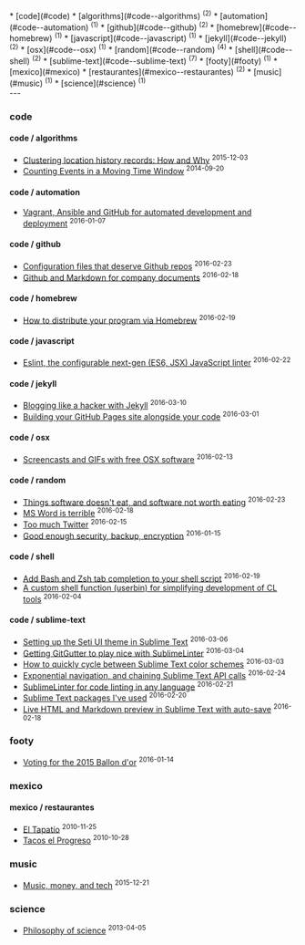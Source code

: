 <section id="categories" markdown="1">
* [code](#code) 
    * [algorithms](#code--algorithms) <sup>(2)</sup>
    * [automation](#code--automation) <sup>(1)</sup>
    * [github](#code--github) <sup>(2)</sup>
    * [homebrew](#code--homebrew) <sup>(1)</sup>
    * [javascript](#code--javascript) <sup>(1)</sup>
    * [jekyll](#code--jekyll) <sup>(2)</sup>
    * [osx](#code--osx) <sup>(1)</sup>
    * [random](#code--random) <sup>(4)</sup>
    * [shell](#code--shell) <sup>(2)</sup>
    * [sublime-text](#code--sublime-text) <sup>(7)</sup>
* [footy](#footy) <sup>(1)</sup>
* [mexico](#mexico) 
    * [restaurantes](#mexico--restaurantes) <sup>(2)</sup>
* [music](#music) <sup>(1)</sup>
* [science](#science) <sup>(1)</sup>

</section>
---
<section id="links" markdown="1">

### code

#### code / algorithms
* [Clustering location history records: How and Why](../post/clustering-location-history-records) <sup>2015-12-03</sup>
* [Counting Events in a Moving Time Window](../post/counting-events-in-a-moving-window) <sup>2014-09-20</sup>

#### code / automation
* [Vagrant, Ansible and GitHub for automated development and deployment](../post/automating-development-deployment) <sup>2016-01-07</sup>

#### code / github
* [Configuration files that deserve Github repos](../post/config-in-github) <sup>2016-02-23</sup>
* [Github and Markdown for company documents](../post/markdown-for-company-docs) <sup>2016-02-18</sup>

#### code / homebrew
* [How to distribute your program via Homebrew](../post/distribute-program-via-homebrew) <sup>2016-02-19</sup>

#### code / javascript
* [Eslint, the configurable next-gen (ES6, JSX) JavaScript linter](../post/eslint) <sup>2016-02-22</sup>

#### code / jekyll
* [Blogging like a hacker with Jekyll](../post/blogging-for-hackers) <sup>2016-03-10</sup>
* [Building your GitHub Pages site alongside your code](../post/site-alongside-code) <sup>2016-03-01</sup>

#### code / osx
* [Screencasts and GIFs with free OSX software](../post/osx-screencast-gif) <sup>2016-02-13</sup>

#### code / random
* [Things software doesn't eat, and software not worth eating](../post/software-eating-the-world) <sup>2016-02-23</sup>
* [MS Word is terrible](../post/ms-word-is-terrible) <sup>2016-02-18</sup>
* [Too much Twitter](../post/too-much-twitter) <sup>2016-02-15</sup>
* [Good enough security, backup, encryption](../post/good-enough-security) <sup>2016-01-15</sup>

#### code / shell
* [Add Bash and Zsh tab completion to your shell script](../post/enabling-tab-completion) <sup>2016-02-19</sup>
* [A custom shell function (userbin) for simplifying development of CL tools](../post/userbin) <sup>2016-02-04</sup>

#### code / sublime-text
* [Setting up the Seti UI theme in Sublime Text](../post/seti-ui) <sup>2016-03-06</sup>
* [Getting GitGutter to play nice with SublimeLinter](../post/git-gutter) <sup>2016-03-04</sup>
* [How to quickly cycle between Sublime Text color schemes](../post/cycle-color-theme) <sup>2016-03-03</sup>
* [Exponential navigation, and chaining Sublime Text API calls](../post/exponential-navigation) <sup>2016-02-24</sup>
* [SublimeLinter for code linting in any language](../post/sublime-linter) <sup>2016-02-21</sup>
* [Sublime Text packages I've used](../post/useful-packages) <sup>2016-02-20</sup>
* [Live HTML and Markdown preview in Sublime Text with auto-save](../post/auto-save) <sup>2016-02-18</sup>

### footy
* [Voting for the 2015 Ballon d'or](../post/ballon-dor-2015) <sup>2016-01-14</sup>

### mexico

#### mexico / restaurantes
* [El Tapatío](../post/el-tapatio) <sup>2010-11-25</sup>
* [Tacos el Progreso](../post/tacos-el-progreso) <sup>2010-10-28</sup>

### music
* [Music, money, and tech](../post/music-and-tech) <sup>2015-12-21</sup>

### science
* [Philosophy of science](../post/philosophy-of-science) <sup>2013-04-05</sup>

</section>